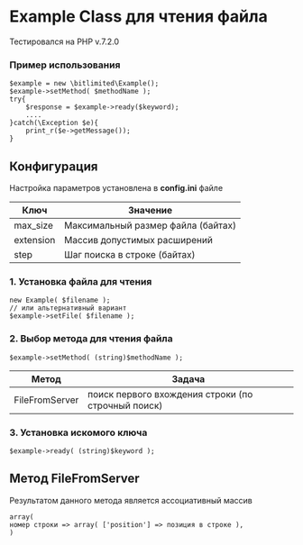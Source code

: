 # Example Class для чтения файла

Тестировался на PHP v.7.2.0

### Пример использования

    $example = new \bitlimited\Example();
    $example->setMethod( $methodName );
    try{
		$response = $example->ready($keyword);
		....
    }catch(\Exception $e){
    	print_r($e->getMessage());
    }
## Конфигурация
Настройка параметров установлена в __config.ini__ файле 

| Ключ | Значение |
| ------ | ------ |
| max_size| Максимальный размер файла (байтах) |
| extension | Массив допустимых расширений  |
| step| Шаг поиска в строке (байтах) |

### 1. Установка файла для чтения

    new Example( $filename );
    // или альтернативный вариант 
    $example->setFile( $filename );

### 2. Выбор метода для чтения файла

    $example->setMethod( (string)$methodName );
| Метод | Задача |
| ------ | ------ |
| FileFromServer| поиск первого вхождения строки (по строчный поиск)|

    
### 3. Установка искомого ключа 

    $example->ready( (string)$keyword );

## Метод FileFromServer
Результатом данного метода является ассоциативный массив

    array(
    номер строки => array( ['position'] => позиция в строке ),
    )